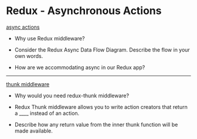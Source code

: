 # Redux - Asynchronous Actions

[async actions](https://redux.js.org/advanced/asyncactions)

- Why use Redux middleware?

- Consider the Redux Async Data Flow Diagram. Describe the flow in your own words.

- How are we accommodating async in our Redux app?

---

[thunk middleware](https://github.com/reduxjs/redux-thunk)

- Why would you need redux-thunk middleware?

- Redux Thunk middleware allows you to write action creators that return a ____ instead of an action.

- Describe how any return value from the inner thunk function will be made available.